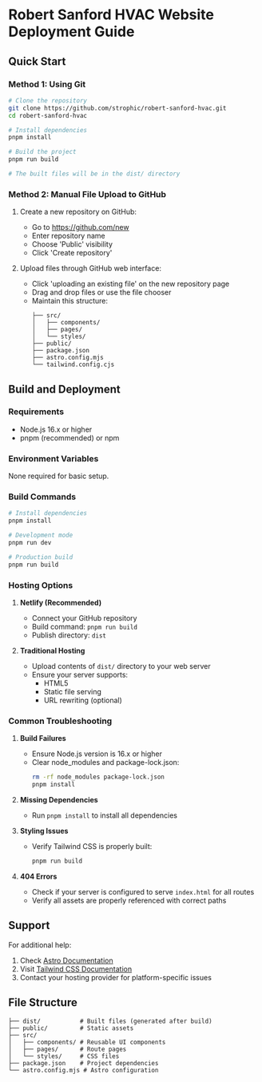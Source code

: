 # Robert Sanford HVAC Website Deployment Guide

## Quick Start

### Method 1: Using Git

```bash
# Clone the repository
git clone https://github.com/strophic/robert-sanford-hvac.git
cd robert-sanford-hvac

# Install dependencies
pnpm install

# Build the project
pnpm run build

# The built files will be in the dist/ directory
```

### Method 2: Manual File Upload to GitHub

1. Create a new repository on GitHub:
   - Go to https://github.com/new
   - Enter repository name
   - Choose 'Public' visibility
   - Click 'Create repository'

2. Upload files through GitHub web interface:
   - Click 'uploading an existing file' on the new repository page
   - Drag and drop files or use the file chooser
   - Maintain this structure:
     ```
     ├── src/
     │   ├── components/
     │   ├── pages/
     │   └── styles/
     ├── public/
     ├── package.json
     ├── astro.config.mjs
     └── tailwind.config.cjs
     ```

## Build and Deployment

### Requirements
- Node.js 16.x or higher
- pnpm (recommended) or npm

### Environment Variables
None required for basic setup.

### Build Commands
```bash
# Install dependencies
pnpm install

# Development mode
pnpm run dev

# Production build
pnpm run build
```

### Hosting Options

1. **Netlify (Recommended)**
   - Connect your GitHub repository
   - Build command: `pnpm run build`
   - Publish directory: `dist`

2. **Traditional Hosting**
   - Upload contents of `dist/` directory to your web server
   - Ensure your server supports:
     - HTML5
     - Static file serving
     - URL rewriting (optional)

### Common Troubleshooting

1. **Build Failures**
   - Ensure Node.js version is 16.x or higher
   - Clear node_modules and package-lock.json:
     ```bash
     rm -rf node_modules package-lock.json
     pnpm install
     ```

2. **Missing Dependencies**
   - Run `pnpm install` to install all dependencies

3. **Styling Issues**
   - Verify Tailwind CSS is properly built:
     ```bash
     pnpm run build
     ```

4. **404 Errors**
   - Check if your server is configured to serve `index.html` for all routes
   - Verify all assets are properly referenced with correct paths

## Support

For additional help:
1. Check [Astro Documentation](https://docs.astro.build)
2. Visit [Tailwind CSS Documentation](https://tailwindcss.com/docs)
3. Contact your hosting provider for platform-specific issues

## File Structure

```
├── dist/           # Built files (generated after build)
├── public/         # Static assets
├── src/
│   ├── components/ # Reusable UI components
│   ├── pages/      # Route pages
│   └── styles/     # CSS files
├── package.json    # Project dependencies
└── astro.config.mjs # Astro configuration
```
